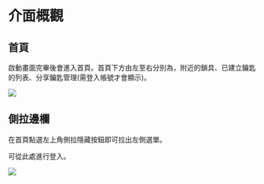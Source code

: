 # 介面概觀

## 首頁

啟動畫面完畢後會進入首頁。首頁下方由左至右分別為，附近的鎖具、已建立鑰匙的列表、分享鑰匙管理\(需登入帳號才會顯示\)。

![](https://userstartw.files.wordpress.com/2016/10/2016_10_07_09_06_17-mp4-still0151.jpg)

## 側拉邊欄

在首頁點選左上角側拉隱藏按鈕即可拉出左側選單。

可從此處進行登入。

![](https://userstartw.files.wordpress.com/2016/10/2016_10_11_10_45_34-mp4-still001.jpg)

